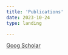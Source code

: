 ```yaml
---
title: 'Publications'
date: 2023-10-24
type: landing

---
```

[Goog Scholar](https://scholar.google.com/citations?user=RhThiI8AAAAJ&hl=en)